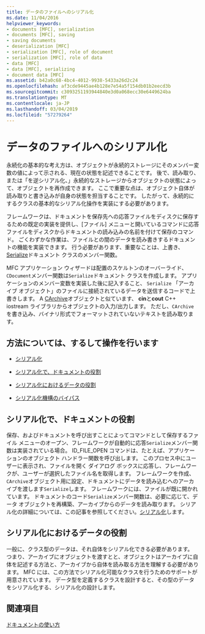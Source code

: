 ```yaml
---
title: データのファイルへのシリアル化
ms.date: 11/04/2016
helpviewer_keywords:
- documents [MFC], serialization
- documents [MFC], saving
- saving documents
- deserialization [MFC]
- serialization [MFC], role of document
- serialization [MFC], role of data
- data [MFC]
- data [MFC], serializing
- document data [MFC]
ms.assetid: b42a0c68-4bc4-4012-9938-5433a26d2c24
ms.openlocfilehash: af3cde9445ae4b128e7e54a5f154db01b2eecd3b
ms.sourcegitcommit: c3093251193944840e3d0a068ecc30e6449624ba
ms.translationtype: MT
ms.contentlocale: ja-JP
ms.lasthandoff: 03/04/2019
ms.locfileid: "57279264"
---
```

# <a name="serializing-data-to-and-from-files"></a>データのファイルへのシリアル化

永続化の基本的な考え方は、オブジェクトが永続的ストレージにそのメンバー変数の値によって示される、現在の状態を記述できることです。 後で、読み取り、または「を逆シリアル化、」永続的なストレージからオブジェクトの状態によって、オブジェクトを再作成できます。 ここで重要な点は、オブジェクト自体が読み取りと書き込みが自身の状態を担当することです。 したがって、永続的にするクラスの基本的なシリアル化操作を実装にする必要があります。

フレームワークは、ドキュメントを保存先への応答ファイルをディスクに保存するための既定の実装を提供し、[ファイル] メニューと開いているコマンドに応答ファイルをディスクからドキュメントの読み込みの名前を付けて保存のコマンド。 ごくわずかな作業は、ファイルとの間のデータを読み書きするドキュメントの機能を実装できます。 行う必要があります、重要なことは、上書き、 [Serialize](../mfc/reference/cobject-class.md#serialize)ドキュメント クラスのメンバー関数。

MFC アプリケーション ウィザードは配置のスケルトンのオーバーライド、`CDocument`メンバー関数は`Serialize`ドキュメント クラスを作成します。 アプリケーションのメンバー変数を実装した後に記入すること、 `Serialize` 「アーカイブ オブジェクト」のファイルに接続されているデータを送信するコードで上書きします。 A [CArchive](../mfc/reference/carchive-class.md)オブジェクトと似ています、 **cin**と**cout** C++ iostream ライブラリからオブジェクトの入力/出力します。 ただし、`CArchive`を書き込み、バイナリ形式でフォーマットされていないテキストを読み取ります。

## <a name="what-do-you-want-to-know-more-about"></a>方法については、するして操作を行います

- [シリアル化](../mfc/serialization-in-mfc.md)

- [シリアル化で、ドキュメントの役割](#_core_the_document.92.s_role_in_serialization)

- [シリアル化におけるデータの役割](#_core_the_data.92.s_role_in_serialization)

- [シリアル化機構のバイパス](../mfc/bypassing-the-serialization-mechanism.md)

##  <a name="_core_the_document.92.s_role_in_serialization"></a> シリアル化で、ドキュメントの役割

保存、およびドキュメントを呼び出すことによってコマンドとして保存するファイル メニューのオープン、フレームワークが自動的に応答`Serialize`メンバー関数は実装されている場合。 ID_FILE_OPEN コマンドは、たとえば、アプリケーションのオブジェクト ハンドラー関数を呼び出します。 このプロセス中にユーザーに表示され、ファイルを開く ダイアログ ボックスに応答し、フレームワークが、ユーザーが選択したファイル名を取得します。 フレームワークを作成、`CArchive`オブジェクト用に設定、ドキュメントにデータを読み込むへのアーカイブを渡します`Serialize`します。 フレームワークには、ファイルが既に開かれています。 ドキュメントのコード`Serialize`メンバー関数は、必要に応じて、データ オブジェクトを再構築、アーカイブからのデータを読み取ります。 シリアル化の詳細については、この記事を参照してください。[シリアル化](../mfc/serialization-in-mfc.md)します。

##  <a name="_core_the_data.92.s_role_in_serialization"></a> シリアル化におけるデータの役割

一般に、クラス型のデータは、それ自体をシリアル化できる必要があります。 つまり、アーカイブにオブジェクトを渡すとと、オブジェクトはアーカイブに自体を記述する方法と、アーカイブから自体を読み取る方法を理解する必要があります。 MFC には、この方法でシリアル化可能なクラスを行うためのサポートが用意されています。 データ型を定義するクラスを設計すると、その型のデータをシリアル化する、シリアル化の設計します。

## <a name="see-also"></a>関連項目

[ドキュメントの使い方](../mfc/using-documents.md)
